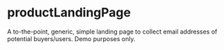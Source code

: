 # productLandingPage
A to-the-point, generic, simple landing page to collect email addresses of potential buyers/users. Demo purposes only. 
